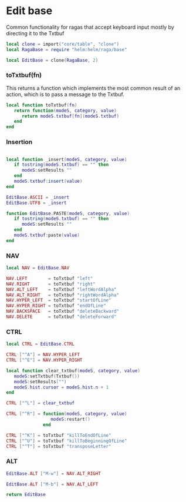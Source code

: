 # Edit base

Common functionality for ragas that accept keyboard input mostly by
directing it to the Txtbuf

```lua
local clone = import("core/table", "clone")
local RagaBase = require "helm:helm/raga/base"
```
```lua
local EditBase = clone(RagaBase, 2)
```
### toTxtbuf(fn)

This returns a function which implements the most common result of an action,
which is to pass a message to the Txtbuf.

```lua
local function toTxtbuf(fn)
   return function(modeS, category, value)
      return modeS.txtbuf[fn](modeS.txtbuf)
   end
end
```
### Insertion

```lua

local function _insert(modeS, category, value)
   if tostring(modeS.txtbuf) == "" then
      modeS:setResults ""
   end
   modeS.txtbuf:insert(value)
end

EditBase.ASCII = _insert
EditBase.UTF8 = _insert

function EditBase.PASTE(modeS, category, value)
   if tostring(modeS.txtbuf) == "" then
      modeS:setResults ""
   end
   modeS.txtbuf:paste(value)
end

```
### NAV

```lua
local NAV = EditBase.NAV

NAV.LEFT        = toTxtbuf "left"
NAV.RIGHT       = toTxtbuf "right"
NAV.ALT_LEFT    = toTxtbuf "leftWordAlpha"
NAV.ALT_RIGHT   = toTxtbuf "rightWordAlpha"
NAV.HYPER_LEFT  = toTxtbuf "startOfLine"
NAV.HYPER_RIGHT = toTxtbuf "endOfLine"
NAV.BACKSPACE   = toTxtbuf "deleteBackward"
NAV.DELETE      = toTxtbuf "deleteForward"
```
### CTRL

```lua
local CTRL = EditBase.CTRL

CTRL ["^A"] = NAV.HYPER_LEFT
CTRL ["^E"] = NAV.HYPER_RIGHT

local function clear_txtbuf(modeS, category, value)
   modeS:setTxtbuf(Txtbuf())
   modeS:setResults("")
   modeS.hist.cursor = modeS.hist.n + 1
end

CTRL ["^L"] = clear_txtbuf

CTRL ["^R"] = function(modeS, category, value)
                 modeS:restart()
              end

CTRL ["^K"] = toTxtbuf "killToEndOfLine"
CTRL ["^U"] = toTxtbuf "killToBeginningOfLine"
CTRL ["^T"] = toTxtbuf "transposeLetter"
```
### ALT

```lua
EditBase.ALT ["M-w"] = NAV.ALT_RIGHT

EditBase.ALT ["M-b"] = NAV.ALT_LEFT
```
```lua
return EditBase
```
